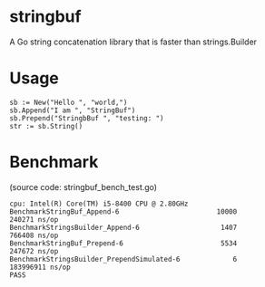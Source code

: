 # stringbuf

A Go string concatenation library that is faster than strings.Builder

# Usage

```
sb := New("Hello ", "world,")
sb.Append("I am ", "StringBuf")
sb.Prepend("StringbBuf ", "testing: ")
str := sb.String()
```

# Benchmark
(source code: stringbuf_bench_test.go)
```
cpu: Intel(R) Core(TM) i5-8400 CPU @ 2.80GHz
BenchmarkStringBuf_Append-6                        10000            240271 ns/op
BenchmarkStringsBuilder_Append-6                    1407            766408 ns/op
BenchmarkStringBuf_Prepend-6                        5534            247672 ns/op
BenchmarkStringsBuilder_PrependSimulated-6             6         183996911 ns/op
PASS
```